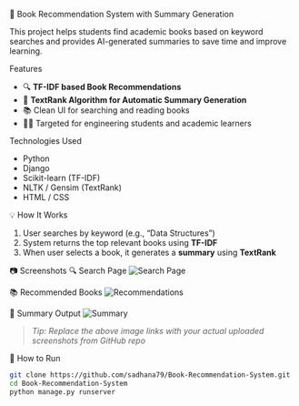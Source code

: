📖 Book Recommendation System with Summary Generation

This project helps students find academic books based on keyword searches and provides AI-generated summaries to save time and improve learning.

 Features
- 🔍 **TF-IDF based Book Recommendations**  
- 📝 **TextRank Algorithm for Automatic Summary Generation**  
- 📚 Clean UI for searching and reading books  
- 👩‍🎓 Targeted for engineering students and academic learners

 Technologies Used
- Python
- Django
- Scikit-learn (TF-IDF)
- NLTK / Gensim (TextRank)
- HTML / CSS

💡 How It Works
1. User searches by keyword (e.g., “Data Structures”)
2. System returns the top relevant books using **TF-IDF**
3. When user selects a book, it generates a **summary** using **TextRank**

📷 Screenshots
🔍 Search Page
![Search Page](https://raw.githubusercontent.com/yourusername/Book-Recommendation-System/main/search.jpg)

📚 Recommended Books
![Recommendations](https://raw.githubusercontent.com/yourusername/Book-Recommendation-System/main/recommend.jpg)

📝 Summary Output
![Summary](https://raw.githubusercontent.com/yourusername/Book-Recommendation-System/main/summary.jpg)

> _Tip: Replace the above image links with your actual uploaded screenshots from GitHub repo_

🚀 How to Run

```bash
git clone https://github.com/sadhana79/Book-Recommendation-System.git
cd Book-Recommendation-System
python manage.py runserver

